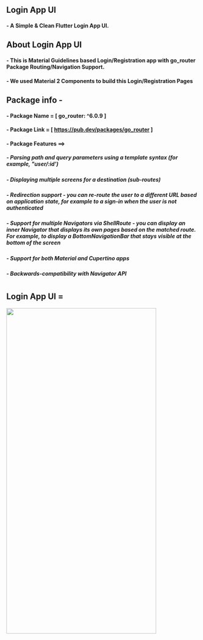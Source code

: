 ## Login App UI

#### - A Simple & Clean Flutter Login App UI.

## About Login App UI

#### - This is Material Guidelines based Login/Registration app with go_router Package Routing/Navigation Support.
#### - We used Material 2 Components to build this Login/Registration Pages
## Package info - 
#### - Package Name = [ go_router: ^6.0.9 ]
#### - Package Link = [ https://pub.dev/packages/go_router ]
#### - Package Features ==>
##### - Parsing path and query parameters using a template syntax (for example, "user/:id')
##### - Displaying multiple screens for a destination (sub-routes)
##### - Redirection support - you can re-route the user to a different URL based on application state, for example to a sign-in when the user is not authenticated
##### - Support for multiple Navigators via ShellRoute - you can display an inner Navigator that displays its own pages based on the matched route. For example, to display a BottomNavigationBar that stays visible at the bottom of the screen
##### - Support for both Material and Cupertino apps
##### - Backwards-compatibility with Navigator API
#
#
## Login App UI =

<img src="https://user-images.githubusercontent.com/64002004/218252604-9f69e01d-73ed-4a8a-a08e-97e9fd286fed.png" width="393" height="852">

